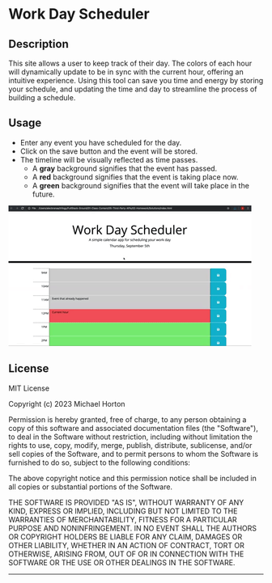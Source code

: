 # Work Day Scheduler

## Description

This site allows a user to keep track of their day. The colors of each hour will dynamically update to be in sync with the current hour, offering an intuitive experience. Using this tool can save you time and energy by storing your schedule, and updating the time and day to streamline the process of building a schedule.

## Usage

- Enter any event you have scheduled for the day.
- Click on the save button and the event will be stored.
- The timeline will be visually reflected as time passes.
  - A **gray** background signifies that the event has passed.
  - A **red** background signifies that the event is taking place now.
  - A **green** background signifies that the event will take place in the future.

![image](./Assets/05-third-party-apis-homework-demo.gif)

## License

MIT License

Copyright (c) 2023 Michael Horton

Permission is hereby granted, free of charge, to any person obtaining a copy
of this software and associated documentation files (the "Software"), to deal
in the Software without restriction, including without limitation the rights
to use, copy, modify, merge, publish, distribute, sublicense, and/or sell
copies of the Software, and to permit persons to whom the Software is
furnished to do so, subject to the following conditions:

The above copyright notice and this permission notice shall be included in all
copies or substantial portions of the Software.

THE SOFTWARE IS PROVIDED "AS IS", WITHOUT WARRANTY OF ANY KIND, EXPRESS OR
IMPLIED, INCLUDING BUT NOT LIMITED TO THE WARRANTIES OF MERCHANTABILITY,
FITNESS FOR A PARTICULAR PURPOSE AND NONINFRINGEMENT. IN NO EVENT SHALL THE
AUTHORS OR COPYRIGHT HOLDERS BE LIABLE FOR ANY CLAIM, DAMAGES OR OTHER
LIABILITY, WHETHER IN AN ACTION OF CONTRACT, TORT OR OTHERWISE, ARISING FROM,
OUT OF OR IN CONNECTION WITH THE SOFTWARE OR THE USE OR OTHER DEALINGS IN THE
SOFTWARE.

---
